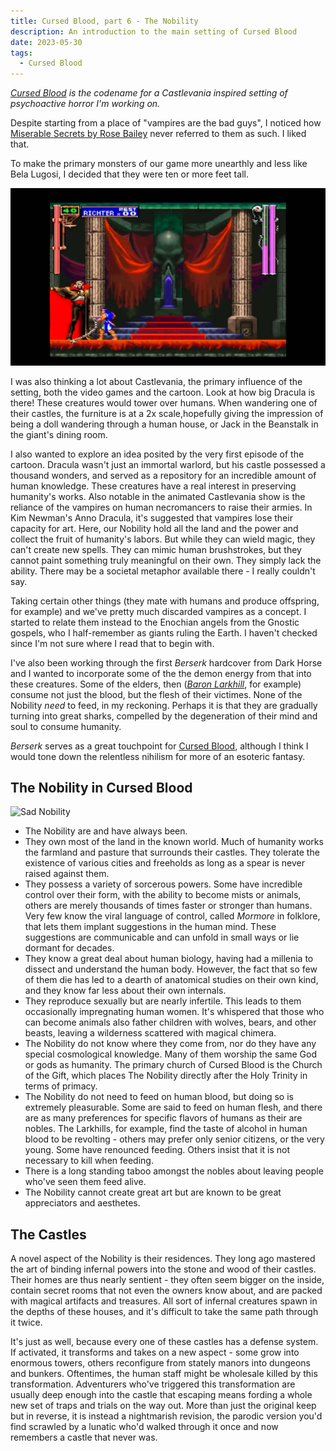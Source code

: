 ```yaml
---
title: Cursed Blood, part 6 - The Nobility
description: An introduction to the main setting of Cursed Blood
date: 2023-05-30
tags:
  - Cursed Blood
---
```


_[Cursed Blood](/tags/cursed-blood/) is the codename for a Castlevania inspired setting of psychoactive horror I'm working on._

Despite starting from a place of "vampires are the bad guys", I noticed how [Miserable Secrets by Rose Bailey](https://www.drivethrurpg.com/product/245941/Miserable-Secrets) never referred to them as such. I liked that.

To make the primary monsters of our game more unearthly and less like Bela Lugosi, I decided that they were ten or more feet tall.

![big dracula](/img/big-dracula.jpeg)

I was also thinking a lot about Castlevania, the primary influence of the setting, both the video games and the cartoon. Look at how big Dracula is there! These creatures would tower over humans. When wandering one of their castles, the furniture is at a 2x scale,hopefully giving the impression of being a doll wandering through a human house, or Jack in the Beanstalk in the giant's dining room.

I also wanted to explore an idea posited by the very first episode of the cartoon. Dracula wasn't just an immortal warlord, but his castle possessed a thousand wonders, and served as a repository for an incredible amount of human knowledge. These creatures have a real interest in preserving humanity's works. Also notable in the animated Castlevania show is the reliance of the vampires on human necromancers to raise their armies. In Kim Newman's Anno Dracula, it's suggested that vampires lose their capacity for art. Here, our Nobility hold all the land and the power and collect the fruit of humanity's labors. But while they can wield magic, they can't create new spells. They can mimic human brushstrokes, but they cannot paint something truly meaningful on their own. They simply lack the ability. There may be a societal metaphor available there - I really couldn't say.

Taking certain other things (they mate with humans and produce offspring, for example) and we've pretty much discarded vampires as a concept. I started to relate them instead to the Enochian angels from the Gnostic gospels, who I half-remember as giants ruling the Earth. I haven't checked since I'm not sure where I read that to begin with.

I've also been working through the first _Berserk_ hardcover from Dark Horse and I wanted to incorporate some of the the demon energy from that into these creatures. Some of the elders, then (_[Baron Larkhill](/posts/baron-larkhill)_, for example) consume not just the blood, but the flesh of their victimes. None of the Nobility _need_ to feed, in my reckoning. Perhaps it is that they are gradually turning into great sharks, compelled by the degeneration of their mind and soul to consume humanity.

_Berserk_ serves as a great touchpoint for [Cursed Blood](/tags/cursed-blood), although I think I would tone down the relentless nihilism for more of an esoteric fantasy.

## The Nobility in Cursed Blood

![Sad Nobility](/img/fallen-angel.jpg)

- The Nobility are and have always been.
- They own most of the land in the known world. Much of humanity works the farmland and pasture that surrounds their castles. They tolerate the existence of various cities and freeholds as long as a spear is never raised against them.
- They possess a variety of sorcerous powers. Some have incredible control over their form, with the ability to become mists or animals, others are merely thousands of times faster or stronger than humans. Very few know the viral language of control, called _Mormore_ in folklore, that lets them implant suggestions in the human mind. These suggestions are communicable and can unfold in small ways or lie dormant for decades.
- They know a great deal about human biology, having had a millenia to dissect and understand the human body. However, the fact that so few of them die has led to a dearth of anatomical studies on their own kind, and they know far less about their own internals.
- They reproduce sexually but are nearly infertile. This leads to them occasionally impregnating human women. It's whispered that those who can become animals also father children with wolves, bears, and other beasts, leaving a wilderness scattered with magical chimera.
- The Nobility do not know where they come from, nor do they have any special cosmological knowledge. Many of them worship the same God or gods as humanity. The primary church of Cursed Blood is the Church of the Gift, which places The Nobility directly after the Holy Trinity in terms of primacy.
- The Nobility do not need to feed on human blood, but doing so is extremely pleasurable. Some are said to feed on human flesh, and there are as many preferences for specific flavors of humans as their are nobles. The Larkhills, for example, find the taste of alcohol in human blood to be revolting - others may prefer only senior citizens, or the very young. Some have renounced feeding. Others insist that it is not necessary to kill when feeding.
- There is a long standing taboo amongst the nobles about leaving people who've seen them feed alive.
- The Nobility cannot create great art but are known to be great appreciators and aesthetes.

## The Castles

A novel aspect of the Nobility is their residences. They long ago mastered the art of binding infernal powers into the stone and wood of their castles. Their homes are thus nearly sentient - they often seem bigger on the inside, contain secret rooms that not even the owners know about, and are packed with magical artifacts and treasures. All sort of infernal creatures spawn in the depths of these houses, and it's difficult to take the same path through it twice.

It's just as well, because every one of these castles has a defense system. If activated, it transforms and takes on a new aspect - some grow into enormous towers, others reconfigure from stately manors into dungeons and bunkers. Oftentimes, the human staff might be wholesale killed by this transformation. Adventurers who've triggered this transformation are usually deep enough into the castle that escaping means fording a whole new set of traps and trials on the way out. More than just the original keep but in reverse, it is instead a nightmarish revision, the parodic version you'd find scrawled by a lunatic who'd walked through it once and now remembers a castle that never was.
